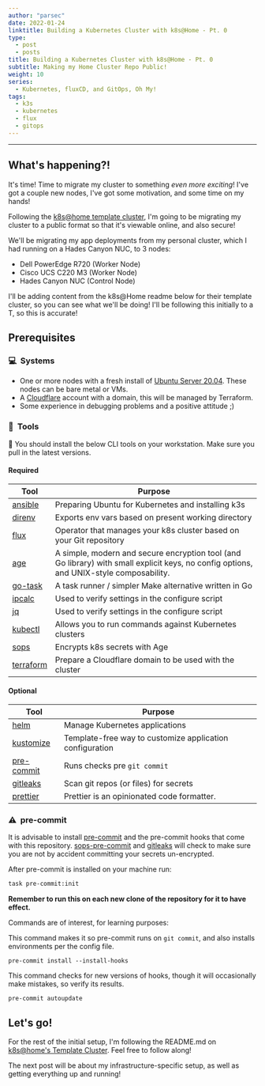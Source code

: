 ```yaml
---
author: "parsec"
date: 2022-01-24
linktitle: Building a Kubernetes Cluster with k8s@Home - Pt. 0
type:
  - post
  - posts
title: Building a Kubernetes Cluster with k8s@Home - Pt. 0
subtitle: Making my Home Cluster Repo Public!
weight: 10
series:
  - Kubernetes, fluxCD, and GitOps, Oh My!
tags:
  - k3s
  - kubernetes
  - flux
  - gitops
---
```


---

## What's happening?!

It's time! Time to migrate my cluster to something *even more exciting*! I've got a couple new nodes, I've got some motivation, and some time on my hands!

Following the [k8s@home template cluster](https://github.com/k8s-at-home/template-cluster-k3s), I'm going to be migrating my cluster to a public format so that it's viewable online, and also secure!

We'll be migrating my app deployments from my personal cluster, which I had running on a Hades Canyon NUC, to 3 nodes:

- Dell PowerEdge R720 (Worker Node)
- Cisco UCS C220 M3 (Worker Node)
- Hades Canyon NUC (Control Node)

I'll be adding content from the k8s@Home readme below for their template cluster, so you can see what we'll be doing! I'll be following this initially to a T, so this is accurate!

## Prerequisites

### :computer:&nbsp; Systems

- One or more nodes with a fresh install of [Ubuntu Server 20.04](https://ubuntu.com/download/server). These nodes can be bare metal or VMs.
- A [Cloudflare](https://www.cloudflare.com/) account with a domain, this will be managed by Terraform.
- Some experience in debugging problems and a positive attitude ;)

### :wrench:&nbsp; Tools

:round_pushpin: You should install the below CLI tools on your workstation. Make sure you pull in the latest versions.

#### Required

| Tool                                               | Purpose                                                                                                                                 |
|----------------------------------------------------|-----------------------------------------------------------------------------------------------------------------------------------------|
| [ansible](https://www.ansible.com)                 | Preparing Ubuntu for Kubernetes and installing k3s                                                                                      |
| [direnv](https://github.com/direnv/direnv)         | Exports env vars based on present working directory                                                                                     |
| [flux](https://toolkit.fluxcd.io/)                 | Operator that manages your k8s cluster based on your Git repository                                                                     |
| [age](https://github.com/FiloSottile/age)          | A simple, modern and secure encryption tool (and Go library) with small explicit keys, no config options, and UNIX-style composability. |
| [go-task](https://github.com/go-task/task)         | A task runner / simpler Make alternative written in Go                                                                                  |
| [ipcalc](http://jodies.de/ipcalc)                  | Used to verify settings in the configure script                                                                                         |
| [jq](https://stedolan.github.io/jq/)               | Used to verify settings in the configure script                                                                                         |
| [kubectl](https://kubernetes.io/docs/tasks/tools/) | Allows you to run commands against Kubernetes clusters                                                                                  |
| [sops](https://github.com/mozilla/sops)            | Encrypts k8s secrets with Age                                                                                                           |
| [terraform](https://www.terraform.io)              | Prepare a Cloudflare domain to be used with the cluster                                                                                 |

#### Optional

| Tool                                                   | Purpose                                                  |
|--------------------------------------------------------|----------------------------------------------------------|
| [helm](https://helm.sh/)                               | Manage Kubernetes applications                           |
| [kustomize](https://kustomize.io/)                     | Template-free way to customize application configuration |
| [pre-commit](https://github.com/pre-commit/pre-commit) | Runs checks pre `git commit`                             |
| [gitleaks](https://github.com/zricethezav/gitleaks)    | Scan git repos (or files) for secrets                    |
| [prettier](https://github.com/prettier/prettier)       | Prettier is an opinionated code formatter.               |

### :warning:&nbsp; pre-commit

It is advisable to install [pre-commit](https://pre-commit.com/) and the pre-commit hooks that come with this repository.
[sops-pre-commit](https://github.com/k8s-at-home/sops-pre-commit) and [gitleaks](https://github.com/zricethezav/gitleaks) will check to make sure you are not by accident committing your secrets un-encrypted.

After pre-commit is installed on your machine run:

```sh
task pre-commit:init
```
**Remember to run this on each new clone of the repository for it to have effect.**

Commands are of interest, for learning purposes:

This command makes it so pre-commit runs on `git commit`, and also installs environments per the config file.
```
pre-commit install --install-hooks
```
This command checks for new versions of hooks, though it will occasionally make mistakes, so verify its results.
```
pre-commit autoupdate
```

## Let's go!

For the rest of the initial setup, I'm following the README.md on [k8s@home's Template Cluster](https://github.com/k8s-at-home/template-cluster-k3s/blob/main/README.md). Feel free to follow along!

The next post will be about my infrastructure-specific setup, as well as getting everything up and running!
